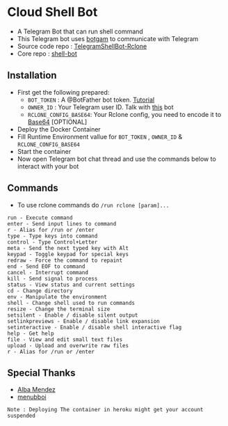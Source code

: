 # Cloud Shell Bot
- A Telegram Bot that can run shell command
- This Telegram bot uses [botgam](https://botgram.js.org) to communicate with Telegram
- Source code repo : [TelegramShellBot-Rclone](https://github.com/Frozen12/TelegramShellBot-Rclone)
- Core repo : [shell-bot](1https://github.com/botgram/shell-bot)
## Installation
- First get the following prepared:
  -  `BOT_TOKEN` : A @BotFather bot token. [Tutorial](https://www.siteguarding.com/en/how-to-get-telegram-bot-api-token)
  - `OWNER_ID` : Your Telegram user ID. Talk with [this](https://t.me/userinfobot) bot
  - `RCLONE_CONFIG_BASE64`: Your Rclone config, you need to encode it to [Base64](https://www.base64encode.org) [OPTIONAL]
- Deploy the Docker Container
- Fill Runtime Environment vallue for `BOT_TOKEN` , `OWNER_ID` & `RCLONE_CONFIG_BASE64`
- Start the container
- Now open Telegram bot chat thread and use the commands below to interact with your bot

## Commands
- To use rclone commands do `/run rclone [param]...`
```
run - Execute command
enter - Send input lines to command
r - Alias for /run or /enter
type - Type keys into command
control - Type Control+Letter
meta - Send the next typed key with Alt
keypad - Toggle keypad for special keys
redraw - Force the command to repaint
end - Send EOF to command
cancel - Interrupt command
kill - Send signal to process
status - View status and current settings
cd - Change directory
env - Manipulate the environment
shell - Change shell used to run commands
resize - Change the terminal size
setsilent - Enable / disable silent output
setlinkpreviews - Enable / disable link expansion
setinteractive - Enable / disable shell interactive flag
help - Get help
file - View and edit small text files
upload - Upload and overwrite raw files
r - Alias for /run or /enter
```

## Special Thanks 
- [Alba Mendez ](https://github.com/mildsunrise)
- [menubboi](https://github.com/menubboi)

`Note : Deploying The container in heroku might get your account suspended`

